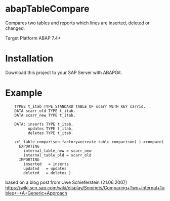 # abapTableCompare
Compares two tables and reports which lines are inserted, deleted or changed.

Target Platform ABAP 7.4+

# Installation

Download this project to your SAP Server with ABAPGit.

# Example
```
    TYPES t_itab TYPE STANDARD TABLE OF scarr WITH KEY carrid.
    DATA scarr_old TYPE t_itab.
    DATA scarr_new TYPE t_itab.

    DATA: inserts TYPE t_itab,
          updates TYPE t_itab,
          deletes TYPE t_itab.
          
    zcl_table_comparison_factory=>create_table_comparison( )->compare(
      EXPORTING
        internal_table_new = scarr_new
        internal_table_old = scarr_old
      IMPORTING
        inserted   = inserts
        updated   = updates
        deleted   = deletes ).
```

based on a blog post from Uwe Schieferstein (21.06.2007) https://wiki.scn.sap.com/wiki/display/Snippets/Comparing+Two+Internal+Tables+-+A+Generic+Approach
